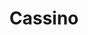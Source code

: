 ---
title: Cassino
date: 
draft: false

# descripcion
description : Argolla de plata con doble línea de microcubic. Forma oval, no redonda.

materials: Plata 925

color: Plateado

dimensions: 1,2 diam 0,4 ancho

code: 01-11-0356

type: "Aros"

categories: []

price: $3.020,00

# Images
# first image will be shown in the product page
images:
  # - image: "images/path_to_image"
  # La ubicacion de las imagenes es imagenes/Aros/Aros.Argollas/01-11-0356-cassino
  - image: "./images/aros/argollas/01-11-0356-argolla-oval-doble-linea-microcubic_a.JPG"
---